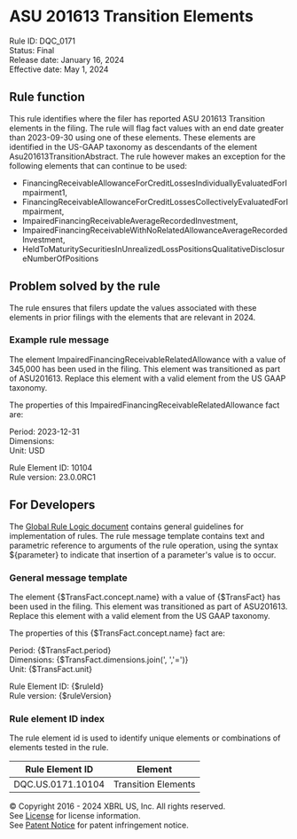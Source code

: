 # ASU 201613 Transition Elements  
Rule ID: DQC_0171  
Status: Final  
Release date: January 16, 2024  
Effective date: May 1, 2024  
  
## Rule function
This rule identifies where the filer has reported ASU 201613 Transition elements in the filing. The rule will flag fact values with an end date greater than 2023-09-30 using one of these elements.  These elements are identified in the US-GAAP taxonomy as descendants of the element Asu201613TransitionAbstract. The rule however makes an exception for the following elements that can continue to be used:

 *  FinancingReceivableAllowanceForCreditLossesIndividuallyEvaluatedForImpairment1, 
 *  FinancingReceivableAllowanceForCreditLossesCollectivelyEvaluatedForImpairment, 
 *  ImpairedFinancingReceivableAverageRecordedInvestment,
 *  ImpairedFinancingReceivableWithNoRelatedAllowanceAverageRecordedInvestment,
 *  HeldToMaturitySecuritiesInUnrealizedLossPositionsQualitativeDisclosureNumberOfPositions

## Problem solved by the rule  
The rule ensures that filers update the values associated with these elements in prior filings with the elements that are relevant in 2024.    

### Example rule message
The element ImpairedFinancingReceivableRelatedAllowance with a value of  345,000 has been used in the filing.  This element was transitioned as part of ASU201613. Replace this element with a valid element from the US GAAP taxonomy.

The properties of this ImpairedFinancingReceivableRelatedAllowance fact are:  

Period: 2023-12-31  
Dimensions:  
Unit: USD

Rule Element ID: 10104  
Rule version: 23.0.0RC1 

## For Developers  
The [Global Rule Logic document](https://github.com/DataQualityCommittee/dqc_us_rules/blob/master/docs/GlobalRuleLogic.md) contains general guidelines for implementation of rules. The rule message template contains text and parametric reference to arguments of the rule operation, using the syntax ${parameter} to indicate that insertion of a parameter's value is to occur. 

### General message template
The element {$TransFact.concept.name} with a value of  {$TransFact} has been used in the filing.  This element was transitioned as part of ASU201613. Replace this element with a valid element from the US GAAP taxonomy.

The properties of this {$TransFact.concept.name} fact are:  

Period: {$TransFact.period}  
Dimensions: {$TransFact.dimensions.join(', ','=')}  
Unit: {$TransFact.unit}  

Rule Element ID: {$ruleId}  
Rule version: {$ruleVersion}  

### Rule element ID index  
The rule element id is used to identify unique elements or combinations of elements tested in the rule.

|Rule Element ID|Element|
|--- |--- |
| DQC.US.0171.10104 | Transition Elements |

© Copyright 2016 - 2024 XBRL US, Inc. All rights reserved.   
See [License](https://xbrl.us/dqc-license) for license information.  
See [Patent Notice](https://xbrl.us/dqc-patent) for patent infringement notice.  